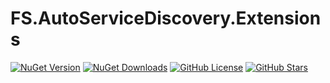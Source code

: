 # FS.AutoServiceDiscovery.Extensions

[![NuGet Version](https://img.shields.io/nuget/v/FS.AutoServiceDiscovery.svg)](https://www.nuget.org/packages/FS.AutoServiceDiscovery)
[![NuGet Downloads](https://img.shields.io/nuget/dt/FS.AutoServiceDiscovery.svg)](https://www.nuget.org/packages/FS.AutoServiceDiscovery)
[![GitHub License](https://img.shields.io/github/license/furkansarikaya/FS.AutoServiceDiscovery)](https://github.com/furkansarikaya/FS.AutoServiceDiscovery/blob/main/LICENSE)
[![GitHub Stars](https://img.shields.io/github/stars/furkansarikaya/FS.AutoServiceDiscovery.svg)](https://github.com/furkansarikaya/FS.AutoServiceDiscovery/stargazers)
